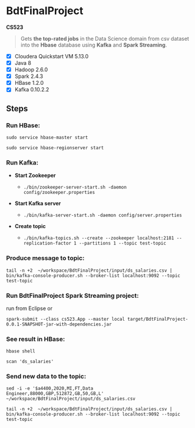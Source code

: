 # BdtFinalProject
**CS523** 

> Gets **the top-rated jobs** in the Data Science domain from csv dataset into the **Hbase** database using **Kafka** and **Spark Streaming**.

- [x] Cloudera Quickstart VM 5.13.0
- [x] Java 8
- [x] Hadoop 2.6.0
- [x] Spark 2.4.3
- [x] HBase 1.2.0
- [x] Kafka 0.10.2.2

## Steps

### Run HBase:
```
sudo service hbase-master start
```

```
sudo service hbase-regionserver start
```

### Run Kafka:
- **Start Zookeeper**
  - `./bin/zookeeper-server-start.sh -daemon config/zookeeper.properties`

- **Start Kafka server**
  - `./bin/kafka-server-start.sh -daemon config/server.properties`

- **Create topic**
  - `./bin/kafka-topics.sh --create --zookeeper localhost:2181 --replication-factor 1 --partitions 1 --topic test-topic`


### Produce message to topic:
```
tail -n +2  ~/workspace/BdtFinalProject/input/ds_salaries.csv | bin/kafka-console-producer.sh --broker-list localhost:9092 --topic test-topic
```

### Run BdtFinalProject Spark Streaming project:
run from Eclipse
or
```
spark-submit --class cs523.App --master local target/BdtFinalProject-0.0.1-SNAPSHOT-jar-with-dependencies.jar
```

### See result in HBase:
```
hbase shell
```
```
scan 'ds_salaries'
```

### Send new data to the topic:
```
sed -i -e '$a4400,2020,MI,FT,Data Engineer,88000,GBP,512872,GB,50,GB,L'  ~/workspace/BdtFinalProject/input/ds_salaries.csv
```
```
tail -n +2  ~/workspace/BdtFinalProject/input/ds_salaries.csv | bin/kafka-console-producer.sh --broker-list localhost:9092 --topic test-topic
```
